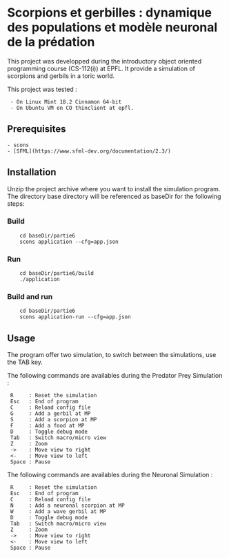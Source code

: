 # Scorpions et gerbilles : dynamique des populations et modèle neuronal de la prédation 
This project was developped during the introductory object oriented programming course (CS-112(i)) at EPFL.
It provide a simulation of scorpions and gerbils in a toric world.

This project was tested :

     - On Linux Mint 18.2 Cinnamon 64-bit
     - On Ubuntu VM on CO thinclient at epfl.

## Prerequisites

    - scons
    - [SFML](https://www.sfml-dev.org/documentation/2.3/)

## Installation
Unzip the project archive where you want to install the simulation program. The directory base directory will be referenced as baseDir for the following steps:

### Build

```
    cd baseDir/partie6
    scons application --cfg=app.json
```

### Run
```
    cd baseDir/partie6/build
    ./application
```

### Build and run

```
    cd baseDir/partie6
    scons application-run --cfg=app.json
```

## Usage
The program offer two simulation, to switch between the simulations, use the TAB key.

The following commands are availables during the Predator Prey Simulation :
        
     R     : Reset the simulation
     Esc   : End of program
     C     : Reload config file
     G     : Add a gerbil at MP
     S     : Add a scorpion at MP
     F     : Add a food at MP
     D     : Toggle debug mode
     Tab   : Switch macro/micro view
     Z     : Zoom
     ->    : Move view to right
     <-    : Move view to left
     Space : Pause

The following commands are availables during the Neuronal Simulation :

     R     : Reset the simulation
     Esc   : End of program
     C     : Reload config file
     N     : Add a neuronal scorpion at MP
     W     : Add a wave gerbil at MP
     D     : Toggle debug mode
     Tab   : Switch macro/micro view
     Z     : Zoom
     ->    : Move view to right
     <-    : Move view to left
     Space : Pause


